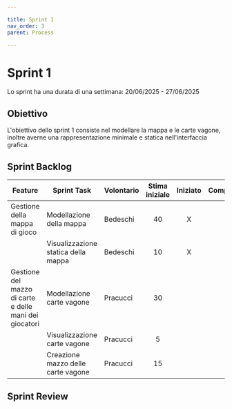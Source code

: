 ```yaml
---

title: Sprint 1
nav_order: 3
parent: Process

---
```


# Sprint 1

Lo sprint ha una durata di una settimana: 20/06/2025 - 27/06/2025

## Obiettivo

L'obiettivo dello sprint 1 consiste nel modellare la mappa e le carte vagone, inoltre averne una rappresentazione minimale
e statica nell'interfaccia grafica.

## Sprint Backlog

| Feature                                                | Sprint Task                         | Volontario | Stima iniziale | Iniziato | Completato |
|--------------------------------------------------------|-------------------------------------|------------|:--------------:|:--------:|:----------:|
| Gestione della mappa di gioco                          | Modellazione della mappa            | Bedeschi   |       40       |    X     |            | 
|                                                        | Visualizzazione statica della mappa | Bedeschi   |       10       |    X     |            |
| Gestione del mazzo di carte e delle mani dei giocatori | Modellazione carte vagone           | Pracucci   |       30       |          |            |
|                                                        | Visualizzazione carte vagone        | Pracucci   |       5        |          |            |
|                                                        | Creazione mazzo delle carte vagone  | Pracucci   |       15       |          |            |

## Sprint Review
